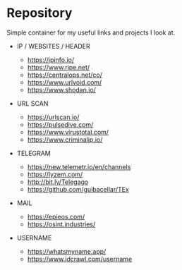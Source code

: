 # Repository
Simple container for my useful links and projects I look at.

- IP / WEBSITES / HEADER
	- https://ipinfo.io/
	- https://www.ripe.net/
	- https://centralops.net/co/
	- https://www.urlvoid.com/
	- https://www.shodan.io/

- URL SCAN
	- https://urlscan.io/
	- https://pulsedive.com/
	- https://www.virustotal.com/
	- https://www.criminalip.io/

- TELEGRAM
	- https://new.telemetr.io/en/channels
	- https://lyzem.com/
	- http://bit.ly/Telegago
	- https://github.com/guibacellar/TEx

- MAIL
	- https://epieos.com/
	- https://osint.industries/

- USERNAME
	- https://whatsmyname.app/
	- https://www.idcrawl.com/username
